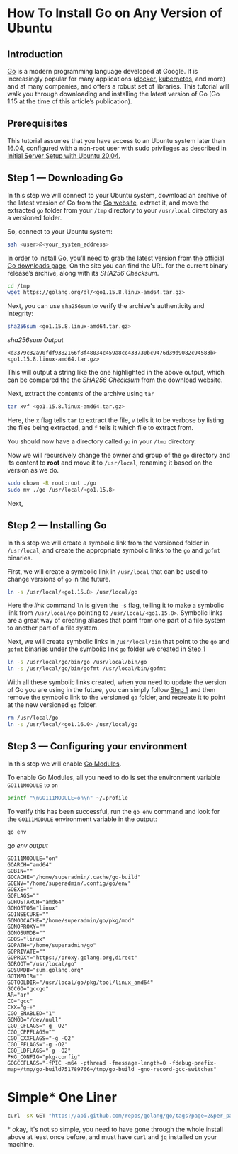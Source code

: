 

# How To Install Go on Any Version of Ubuntu

## Introduction

[Go](https://golang.org) is a modern programming language developed at Google. It is increasingly popular for many applications ([docker](https://github.com/docker/docker-ce), [kubernetes](https://github.com/kubernetes/kubernetes), and more) and at many companies, and offers a robust set of libraries. This tutorial will walk you through downloading and installing the latest version of Go (Go 1.15 at the time of this article’s publication).

## Prerequisites

This tutorial assumes that you have access to an Ubuntu system later than 16.04, configured with a non-root user with sudo privileges as described in [Initial Server Setup with Ubuntu 20.04.](https://www.digitalocean.com/community/tutorials/initial-server-setup-with-ubuntu-20-04)


## Step 1 — Downloading Go

In this step we will connect to your Ubuntu system, download an archive of the latest version of Go from the [Go website](https://golang.org), extract it, and move the extracted `go` folder from your `/tmp` directory to your `/usr/local` directory as a versioned folder.

So, connect to your Ubuntu system:
```bash
ssh <user>@<your_system_address>
```

In order to install Go, you’ll need to grab the latest version from [the official Go downloads page](https://golang.org/dl/). On the site you can find the URL for the current binary release’s archive, along with its *SHA256 Checksum*.

```bash
cd /tmp
wget https://golang.org/dl/<go1.15.8.linux-amd64.tar.gz>
```

Next, you can use `sha256sum` to verify the archive's authenticity and integrity:

```bash
sha256sum <go1.15.8.linux-amd64.tar.gz>
```

_sha256sum Output_
```
<d3379c32a90fdf9382166f8f48034c459a8cc433730bc9476d39d9082c94583b>  <go1.15.8.linux-amd64.tar.gz>
```

This will output a string like the one highlighted in the above output, which can be compared the the *SHA256 Checksum* from the download website.

Next, extract the contents of the archive using `tar`

```bash
tar xvf <go1.15.8.linux-amd64.tar.gz>
```

Here, the `x` flag tells `tar` to extract the file, `v` tells it to be verbose by listing the files being extracted, and `f` tells it which file to extract from.

You should now have a directory called `go` in your `/tmp` directory.

Now we will recursively change the owner and group of the `go` directory and its content to **root** and move it to `/usr/local`, renaming it based on the version as we do.

```bash
sudo chown -R root:root ./go
sudo mv ./go /usr/local/<go1.15.8>
```

Next,


## Step 2 — Installing Go

In this step we will create a symbolic link from the versioned folder in `/usr/local`, and create the appropriate symbolic links to the `go` and `gofmt` binaries.

First, we will create a symbolic link in `/usr/local` that can be used to change versions of `go` in the future.

```bash
ln -s /usr/local/<go1.15.8> /usr/local/go
```

Here the _link_ command `ln` is given the `-s` flag, telling it to make a symbolic link from `/usr/local/go` pointing to `/usr/local/<go1.15.8>`. Symbolic links are a great way of creating aliases that point from one part of a file system to another part of a file system.

Next, we will create symbolic links in `/usr/local/bin` that point to the `go` and `gofmt` binaries under the symbolic link `go` folder we created in [Step 1](#step-1-—-installing-go)

```bash
ln -s /usr/local/go/bin/go /usr/local/bin/go
ln -s /usr/local/go/bin/gofmt /usr/local/bin/gofmt
```

With all these symbolic links created, when you need to update the version of Go you are using in the future, you can simply follow [Step 1](#step-1-—-installing-go) and then remove the symbolic link to the versioned `go` folder, and recreate it to point at the new versioned `go` folder.

```bash
rm /usr/local/go
ln -s /usr/local/<go1.16.0> /usr/local/go
```

## Step 3 — Configuring your environment

In this step we will enable [Go Modules](https://blog.golang.org/using-go-modules).

To enable Go Modules, all you need to do is set the environment variable `GO111MODULE` to `on`

```bash
printf "\nGO111MODULE=on\n" ~/.profile
```

To verify this has been successful, run the `go env` command and look for the `GO111MODULE` environment variable in the output:

```bash
go env
```

_go env output_
```
GO111MODULE="on"
GOARCH="amd64"
GOBIN=""
GOCACHE="/home/superadmin/.cache/go-build"
GOENV="/home/superadmin/.config/go/env"
GOEXE=""
GOFLAGS=""
GOHOSTARCH="amd64"
GOHOSTOS="linux"
GOINSECURE=""
GOMODCACHE="/home/superadmin/go/pkg/mod"
GONOPROXY=""
GONOSUMDB=""
GOOS="linux"
GOPATH="/home/superadmin/go"
GOPRIVATE=""
GOPROXY="https://proxy.golang.org,direct"
GOROOT="/usr/local/go"
GOSUMDB="sum.golang.org"
GOTMPDIR=""
GOTOOLDIR="/usr/local/go/pkg/tool/linux_amd64"
GCCGO="gccgo"
AR="ar"
CC="gcc"
CXX="g++"
CGO_ENABLED="1"
GOMOD="/dev/null"
CGO_CFLAGS="-g -O2"
CGO_CPPFLAGS=""
CGO_CXXFLAGS="-g -O2"
CGO_FFLAGS="-g -O2"
CGO_LDFLAGS="-g -O2"
PKG_CONFIG="pkg-config"
GOGCCFLAGS="-fPIC -m64 -pthread -fmessage-length=0 -fdebug-prefix-map=/tmp/go-build751789766=/tmp/go-build -gno-record-gcc-switches"
```

# Simple* One Liner
```bash
curl -sX GET "https://api.github.com/repos/golang/go/tags?page=2&per_page=100" | jq -r '[.[].name | match("^go[0-9]+\\.[0-9]+\\.\\d+$") .string ] | .[0]' | xargs -n 1 -I {} sh -c 'wget https://golang.org/dl/{}.linux-amd64.tar.gz && tar xf {}.linux-amd64.tar.gz && sudo chown -R root:root ./go && sudo mv ./go /usr/local/{} && sudo rm /usr/local/go && sudo ln -s /usr/local/{} /usr/local/go'
```

\* okay, it's not so simple, you need to have gone through the whole install above at least once before, and must have `curl` and `jq` installed on your machine.
